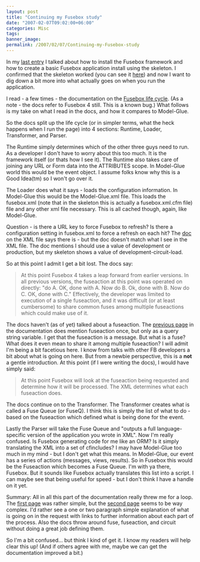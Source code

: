 ```yaml
---
layout: post
title: "Continuing my Fusebox study"
date: "2007-02-07T09:02:00+06:00"
categories: Misc 
tags: 
banner_image: 
permalink: /2007/02/07/Continuing-my-Fusebox-study
---
```


In my <a href="http://ray.camdenfamily.com/index.cfm/2007/2/5/Installing-Fusebox">last entry</a> I talked about how to install the Fusebox framework and how to create a basic Fusebox application install using the skeleton. I confirmed that the skeleton worked (you can see it <a href="http://ray.camdenfamily.com/skeleton">here</a>) and now I want to dig down a bit more into what actually goes on when you run the application.

I read - a few times - the documentation on the <a href="http://www.fusebox.org/index.cfm?fuseaction=documentation.Fusebox4Lifecycle">Fusebox life cycle</a>. (As a note - the docs refer to Fusebox 4 still. This is a known bug.) What follows is my take on what I read in the docs, and how it compares to Model-Glue.
<!--more-->
So the docs split up the life cycle (or in simpler terms, what the heck happens when I run the page) into 4 sections: Runtime, Loader, Transformer, and Parser.

The Runtime simply determines which of the other three guys need to run. As a developer I don't have to worry about this too much. It is the framework itself (or thats how I see it). The Runtime also takes care of joining any URL or Form data into the ATTRIBUTES scope. In Model-Glue world this would be the event object. I assume folks know why this is a Good Idea(tm) so I won't go over it.

The Loader does what it says - loads the configuration information. In Model-Glue this would be the Model-Glue.xml file. This loads the fusebox.xml (note that in the skeleton this is actually a fusebox.xml.cfm file) file and any other xml file necessary. This is all cached though, again, like Model-Glue. 

Question - is there a URL key to force Fusebox to refresh? Is there a configuration setting in fusebox.xml to force a refresh on each hit? The <a href="http://www.fusebox.org/index.cfm?fuseaction=documentation.FuseboxXML">doc</a> on the XML file says there is - but the doc doesn't match what I see in the XML file. The doc mentions I should use a value of development or production, but my skeleton shows a value of development-circuit-load. 

So at this point I admit I get a bit lost. The docs say:

<blockquote>
At this point Fusebox 4 takes a leap forward from earlier versions. In all previous versions, the fuseaction at this point was operated on directly: "do A. OK, done with A. Now do B. Ok, done with B. Now do C. OK, done with C." Effectively, the developer was limited to execution of a single fuseaction, and it was difficult (or at least cumbersome) to share common fuses among multiple fuseactions which could make use of it.
</blockquote>

The docs haven't (as of yet) talked about a fuseaction. The <a href="http://www.fusebox.org/index.cfm?fuseaction=documentation.TheBasics">previous page</a> in the documentation does mention fuseaction once, but only as a query string variable. I get that the fuseaction is a message. But what is a fuse? What does it even mean to share it among multiple fuseaction? I will admit I'm being a bit facetious here. I know from talks with other FB developers a bit about what is going on here. But from a newbie perspective, this is a <b>not</b> a gentle introduction. At this point (if I were writing the docs), I would have simply said:

<blockquote>
At this point Fusebox will look at the fuseaction being requested and determine how it will be processed. The XML determines what each fuseaction does. 
</blockquote>

The docs continue on to the Transformer. The Transformer creates what is called a Fuse Queue (or FuseQ). I think this is simply the list of what to do - based on the fuseaction which defined what is being done for the event. 

Lastly the Parser will take the Fuse Queue and "outputs a full language-specific version of the application you wrote in XML". Now I'm really confused. Is Fusebox generating code for me like an ORM? Is it simply translating the XML into a set of cfincludes? I may have Model-Glue too much in my mind - but I don't get what this means. In Model-Glue, our event has a series of actions (messages, views, results). So in Fusebox this would be the Fuseaction which becomes a Fuse Queue. I'm with ya there, Fusebox. But it sounds like Fusebox actually translates this list into a script. I can maybe see that being useful for speed - but I don't think I have a handle on it yet.

Summary: All in all this part of the documentation really threw me for a loop. The <a href="http://www.fusebox.org/index.cfm?fuseaction=documentation.TheBasics">first page</a> was rather simple, but the <a href="http://www.fusebox.org/index.cfm?fuseaction=documentation.Fusebox4Lifecycle">second page</a> seems to be way complex. I'd rather see a one or two paragraph simple explanation of what is going on in the request with links to further information about each part of the process. Also the docs throw around fuse, fuseaction, and circuit without doing a great job defining them. 

So I'm a bit confused... but think I kind of get it. I know my readers will help clear this up! (And if others agree with me, maybe we can get the documentation improved a bit.)